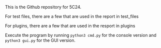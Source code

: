 This is the Github repository for 5C24.

For test files, there are a few that are used in the report in test_files

For plugins, there are a few that are used in the resport in plugins

Execute the program by running `python3 cmd.py` for the console version and `python3 gui.py` for the GUI version.

